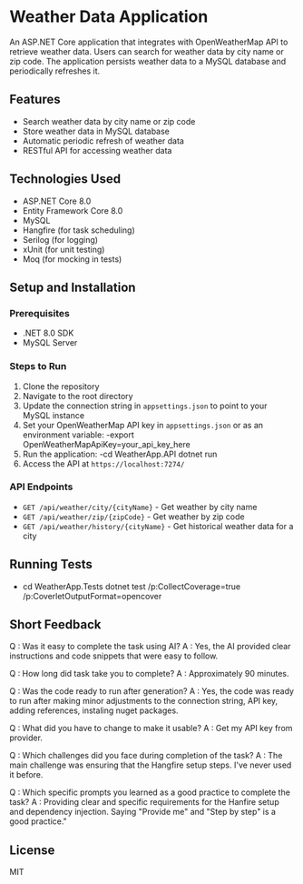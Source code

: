 # Weather Data Application

An ASP.NET Core application that integrates with OpenWeatherMap API to retrieve weather data. Users can search for weather data by city name or zip code. The application persists weather data to a MySQL database and periodically refreshes it.

## Features

- Search weather data by city name or zip code
- Store weather data in MySQL database
- Automatic periodic refresh of weather data
- RESTful API for accessing weather data

## Technologies Used

- ASP.NET Core 8.0
- Entity Framework Core 8.0
- MySQL
- Hangfire (for task scheduling)
- Serilog (for logging)
- xUnit (for unit testing)
- Moq (for mocking in tests)

## Setup and Installation

### Prerequisites

- .NET 8.0 SDK
- MySQL Server

### Steps to Run

1. Clone the repository
2. Navigate to the root directory
3. Update the connection string in `appsettings.json` to point to your MySQL instance
4. Set your OpenWeatherMap API key in `appsettings.json` or as an environment variable:
-export OpenWeatherMapApiKey=your_api_key_here
5. Run the application:
   -cd WeatherApp.API dotnet run
6. Access the API at `https://localhost:7274/`

### API Endpoints

- `GET /api/weather/city/{cityName}` - Get weather by city name
- `GET /api/weather/zip/{zipCode}` - Get weather by zip code
- `GET /api/weather/history/{cityName}` - Get historical weather data for a city

## Running Tests
- cd WeatherApp.Tests dotnet test /p:CollectCoverage=true /p:CoverletOutputFormat=opencover

## Short Feedback
Q : Was it easy to complete the task using AI?
A : Yes, the AI provided clear instructions and code snippets that were easy to follow.

Q : How long did task take you to complete?
A : Approximately 90 minutes.

Q : Was the code ready to run after generation?
A : Yes, the code was ready to run after making minor adjustments to the connection string, API key, adding references, instaling nuget packages.

Q : What did you have to change to make it usable?
A : Get my API key from provider.

Q : Which challenges did you face during completion of the task?
A : The main challenge was ensuring that the Hangfire setup steps. I've never used it before.

Q : Which specific prompts you learned as a good practice to complete the task?
A : Providing clear and specific requirements for the Hanfire setup and dependency injection. Saying "Provide me" and "Step by step" is a good practice."


## License

MIT
